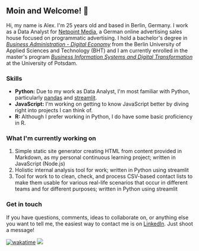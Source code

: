 
## Moin and Welcome! 👋
Hi, my name is Alex. I'm 25 years old and based in Berlin, Germany. I work as a Data Analyst for [Netpoint Media](https://www.netpoint-media.de/), a German online advertising sales house focused on programmatic advertising. I hold a bachelor's degree in [*Business Administration - Digital Economy*](https://www.bht-berlin.de/en/b-dw) from the Berlin University of Applied Sciences and Technology (BHT) and I am currently enrolled in the  master's program [*Business Information Systems and Digital Transformation*](https://www.uni-potsdam.de/de/studium/studienangebot/masterstudium/master-a-z/wirtschaftsinformatik-und-digitale-transformation-master) at the University of Potsdam.

### Skills
- **Python:** Due to my work as Data Analyst, I'm most familiar with Python, particularly [pandas](https://github.com/pandas-dev/pandas) and [streamlit](https://github.com/streamlit/streamlit).
- **JavaScript:** I'm working on getting to know JavaScript better by diving right into projects I can think of.
- **R:** Although I prefer working in Python, I do have some basic proficiency in R.
### What I'm currently working on
1. Simple static site generator creating HTML from content provided in Markdown, as my personal continuous learning project; written in JavaScript (Node.js)
2. Holistic internal analysis tool for work; written in Python using streamlit
3. Tool for work to to clean, check, and process CSV-based contact lists to make them usable for various real-life scenarios that occur in different teams and for different purposes; written in Python using streamlit
### Get in touch
If you have questions, comments, ideas to collaborate on, or anything else you want to tell me, the easiest way to contact me  is on [LinkedIn](https://www.linkedin.com/in/alexanderclausen/). Just shoot a message!

[![wakatime](https://wakatime.com/badge/user/9bab17c4-32f2-4e6e-a265-2340d8450678.svg)](https://wakatime.com/@9bab17c4-32f2-4e6e-a265-2340d8450678)
![](https://hit.yhype.me/github/profile?user_id=45482636)
